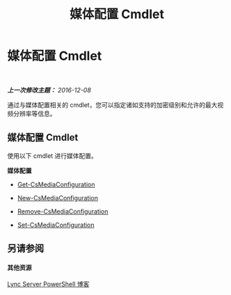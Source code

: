 ﻿---
title: 媒体配置 Cmdlet
TOCTitle: 媒体配置 Cmdlet
ms:assetid: 3b0802a4-3ce5-4ffd-89bb-292a2e86ff0e
ms:mtpsurl: https://technet.microsoft.com/zh-cn/library/Gg415647(v=OCS.15)
ms:contentKeyID: 49312549
ms.date: 12/10/2016
mtps_version: v=OCS.15
ms.translationtype: HT
---

# 媒体配置 Cmdlet

 

_**上一次修改主题：** 2016-12-08_

通过与媒体配置相关的 cmdlet，您可以指定诸如支持的加密级别和允许的最大视频分辨率等信息。

## 媒体配置 Cmdlet

使用以下 cmdlet 进行媒体配置。

**媒体配置**

  - [Get-CsMediaConfiguration](get-csmediaconfiguration.md)

  - [New-CsMediaConfiguration](new-csmediaconfiguration.md)

  - [Remove-CsMediaConfiguration](remove-csmediaconfiguration.md)

  - [Set-CsMediaConfiguration](set-csmediaconfiguration.md)

## 另请参阅

#### 其他资源

[Lync Server PowerShell 博客](http://go.microsoft.com/fwlink/?linkid=203150%26clcid=0x804)

